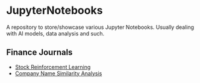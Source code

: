 # JupyterNotebooks
A repository to store/showcase various Jupyter Notebooks. Usually dealing with AI models, data analysis and such.

## Finance Journals
* [Stock Reinforcement Learning](./finance/reinforcement_learnining.ipynb)
* [Company Name Similarity Analysis](./finance/company_name_similarity_analysis.ipynb)